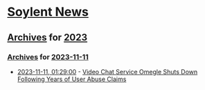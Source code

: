 # [Soylent News](../../../README.md)

## [Archives](../../index.md) for [2023](../index.md)

### [Archives](../../index.md) for [2023-11-11](index.md)

* [2023-11-11, 01:29:00](https://soylentnews.org/article.pl?sid=23/11/10/0213222&from=rss) - [Video Chat Service Omegle Shuts Down Following Years of User Abuse Claims](https://soylentnews.org/article.pl?sid=23/11/10/0213222&from=rss)
